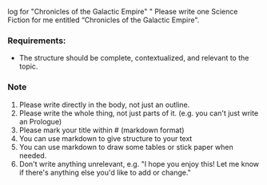 log for "Chronicles of the Galactic Empire"
"
Please write one Science Fiction for me entitled “Chronicles of the Galactic Empire".
### Requirements:
- The structure should be complete, contextualized, and relevant to the topic.
### Note
1. Please write directly in the body, not just an outline.
2. Please write the whole thing, not just parts of it. (e.g. you can't just write an Prologue)
3. Please mark your title within # (markdown format)
4. You can use markdown to give structure to your text
5. You can use markdown to draw some tables or stick paper when needed.
6. Don't write anything unrelevant, e.g. "I hope you enjoy this! Let me know if there's anything else you'd like to add or change."
